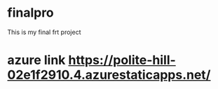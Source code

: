 # finalpro
This is my final frt project
 # azure link https://polite-hill-02e1f2910.4.azurestaticapps.net/
 
